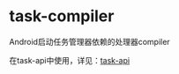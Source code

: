 # task-compiler
Android启动任务管理器依赖的处理器compiler

在task-api中使用，详见：[task-api](https://github.com/xjz-111/task-api)
